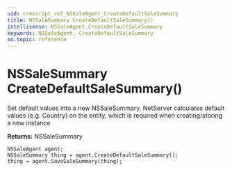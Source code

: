 ```yaml
---
uid: crmscript_ref_NSSaleAgent_CreateDefaultSaleSummary
title: NSSaleSummary CreateDefaultSaleSummary()
intellisense: NSSaleAgent.CreateDefaultSaleSummary
keywords: NSSaleAgent, CreateDefaultSaleSummary
so.topic: reference
---
```


# NSSaleSummary CreateDefaultSaleSummary()
	  
Set default values into a new NSSaleSummary.
NetServer calculates default values (e.g. Country) on the entity, which is required when creating/storing a new instance
	  
**Returns:** NSSaleSummary

```crmscript
NSSaleAgent agent;
NSSaleSummary thing = agent.CreateDefaultSaleSummary();
thing = agent.SaveSaleSummary(thing);
```

